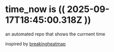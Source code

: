 # time_now is (( 2025-09-17T18:45:00.318Z ))

an automated repo that shows the currnent time

inspired by [breakingheatmap](https://github.com/breakingheatmap/breakingheatmap)